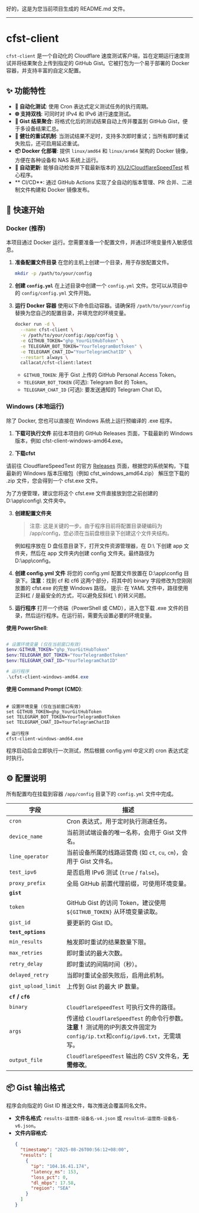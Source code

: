 好的，这是为您当前项目生成的 README.md 文件。

-----

# cfst-client

`cfst-client` 是一个自动化的 Cloudflare 速度测试客户端，旨在定期运行速度测试并将结果聚合上传到指定的 GitHub Gist。它被打包为一个易于部署的 Docker 容器，并支持丰富的自定义配置。

## ✨ 功能特性

  * **🚀 自动化测试**: 使用 Cron 表达式定义测试任务的执行周期。
  * **🌐 支持双栈**: 可同时对 IPv4 和 IPv6 进行速度测试。
  * **💾 Gist 结果聚合**: 将格式化后的测试结果自动上传并覆盖到 GitHub Gist，便于多设备结果汇总。
  * **🔄 健壮的重试机制**: 当测试结果不足时，支持多次即时重试；当所有即时重试失败后，还可启用延迟重试。
  * **📦 Docker 化部署**: 提供 `linux/amd64` 和 `linux/arm64` 架构的 Docker 镜像，方便在各种设备和 NAS 系统上运行。
  * **🤖 自动更新**: 能够自动检查并下载最新版本的 [XIU2/CloudflareSpeedTest](https://github.com/XIU2/CloudflareSpeedTest) 核心程序。
  * \*\* CI/CD\*\*: 通过 GitHub Actions 实现了全自动的版本管理、PR 合并、二进制文件构建和 Docker 镜像发布。

## 🚀 快速开始

### Docker (推荐)

本项目通过 Docker 运行。您需要准备一个配置文件，并通过环境变量传入敏感信息。

1.  **准备配置文件目录**
    在您的主机上创建一个目录，用于存放配置文件。

    ```bash
    mkdir -p /path/to/your/config
    ```

2.  **创建 `config.yml`**
    在上述目录中创建一个 `config.yml` 文件。您可以从项目中的 `config/config.yml` 文件开始。

3.  **运行 Docker 容器**
    使用以下命令启动容器。请确保将 `/path/to/your/config` 替换为您自己的配置目录，并填充您的环境变量。

    ```bash
    docker run -d \
      --name cfst-client \
      -v /path/to/your/config:/app/config \
      -e GITHUB_TOKEN="ghp_YourGitHubToken" \
      -e TELEGRAM_BOT_TOKEN="YourTelegramBotToken" \
      -e TELEGRAM_CHAT_ID="YourTelegramChatID" \
      --restart always \
      callacat/cfst-client:latest
    ```

      * `GITHUB_TOKEN`: 用于 Gist 上传的 GitHub Personal Access Token。
      * `TELEGRAM_BOT_TOKEN` (可选): Telegram Bot 的 Token。
      * `TELEGRAM_CHAT_ID` (可选): 要发送通知的 Telegram Chat ID。

### Windows (本地运行)
除了 Docker, 您也可以直接在 Windows 系统上运行预编译的 .exe 程序。

1.  **下载可执行文件**
前往本项目的 GitHub Releases 页面，下载最新的 Windows 版本，例如 cfst-client-windows-amd64.exe。

2.  **下载cfst**

请前往 CloudflareSpeedTest 的官方 [Releases](https://github.com/XIU2/CloudflareSpeedTest/releases) 页面，根据您的系统架构，下载最新的 Windows 版本压缩包（例如 cfst_windows_amd64.zip）
解压您下载的 .zip 文件，您会得到一个 cfst.exe 文件。

为了方便管理，建议您将这个 cfst.exe 文件直接放到您之前创建的 D:\app\config\ 文件夹中。

3.  **创建配置文件夹**

    > 注意: 这是关键的一步。由于程序目前将配置目录硬编码为 /app/config，您必须在当前盘根目录下创建这个文件夹结构。

    例如程序放在 D 盘任意目录下，打开文件资源管理器，在 D:\ 下创建 app 文件夹，然后在 app 文件夹内创建 config 文件夹。最终路径为 D:\app\config。

4.  **创建 config.yml 文件**
将您的 config.yml 配置文件放置在 D:\app\config 目录下。**注意**：找到 cf 和 cf6 这两个部分，将其中的 binary 字段修改为您刚刚放置的 cfst.exe 的完整 Windows 路径。
提示: 在 YAML 文件中，路径使用正斜杠 / 是最安全的方式，可以避免反斜杠 \ 的转义问题。

5.  **运行程序**
打开一个终端（PowerShell 或 CMD），进入您下载 .exe 文件的目录，然后运行程序。在运行前，需要先设置必要的环境变量。

**使用 PowerShell**:

```PowerShell

# 设置环境变量 (仅在当前窗口有效)
$env:GITHUB_TOKEN="ghp_YourGitHubToken"
$env:TELEGRAM_BOT_TOKEN="YourTelegramBotToken"
$env:TELEGRAM_CHAT_ID="YourTelegramChatID"

# 运行程序
.\cfst-client-windows-amd64.exe
```
**使用 Command Prompt (CMD)**:

```DOS

# 设置环境变量 (仅在当前窗口有效)
set GITHUB_TOKEN=ghp_YourGitHubToken
set TELEGRAM_BOT_TOKEN=YourTelegramBotToken
set TELEGRAM_CHAT_ID=YourTelegramChatID

# 运行程序
cfst-client-windows-amd64.exe
```
程序启动后会立即执行一次测试，然后根据 config.yml 中定义的 cron 表达式定时执行。

## ⚙️ 配置说明

所有配置均在挂载到容器 `/app/config` 目录下的 `config.yml` 文件中完成。

| 字段 | 描述 |
| --- | --- |
| `cron` | Cron 表达式，用于定时执行测速任务。 |
| `device_name` | 当前测试端设备的唯一名称，会用于 Gist 文件名。 |
| `line_operator` | 当前设备所属的线路运营商 (如 `ct`, `cu`, `cm`)，会用于 Gist 文件名。 |
| `test_ipv6` | 是否启用 IPv6 测试 (`true` / `false`)。 |
| `proxy_prefix` | 全局 GitHub 前置代理前缀，可使用环境变量。 |
| **`gist`** | |
| `token` | GitHub Gist 的访问 Token，建议使用 `${GITHUB_TOKEN}` 从环境变量读取。 |
| `gist_id` | 要更新的 Gist ID。 |
| **`test_options`** | |
| `min_results` | 触发即时重试的结果数量下限。 |
| `max_retries` | 即时重试的最大次数。 |
| `retry_delay` | 即时重试的间隔时间（秒）。 |
| `delayed_retry` | 当即时重试全部失败后，启用此机制。 |
| `gist_upload_limit` | 上传到 Gist 的最大 IP 数量。 |
| **`cf` / `cf6`** | |
| `binary` | `CloudflareSpeedTest` 可执行文件的路径。|
| `args` | 传递给 `CloudflareSpeedTest` 的命令行参数。**注意！** 测试用的IP列表文件固定为`config/ip.txt`和`config/ipv6.txt`，无需填写。|
| `output_file` | `CloudflareSpeedTest` 输出的 CSV 文件名，**无需修改**。 |

## 📦 Gist 输出格式

程序会向指定的 Gist ID 推送文件，每次推送会覆盖同名文件。

  * **文件名格式**: `results-运营商-设备名-v4.json` 或 `results6-运营商-设备名-v6.json`。
  * **文件内容格式**:
    ```json
    {
      "timestamp": "2025-08-26T00:56:12+08:00",
      "results": [
        {
          "ip": "104.16.41.174",
          "latency_ms": 153,
          "loss_pct": 0,
          "dl_mbps": 17.58,
          "region": "SEA"
        }
      ]
    }
    ```